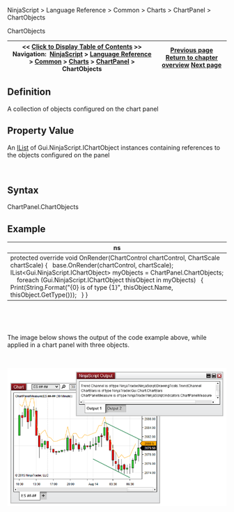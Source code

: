 ﻿


NinjaScript \> Language Reference \> Common \> Charts \> ChartPanel \> ChartObjects






















ChartObjects







| \<\< [Click to Display Table of Contents](chartobjects.md) \>\> **Navigation:**     [NinjaScript](ninjascript-1.md) \> [Language Reference](language_reference_wip-1.md) \> [Common](common-1.md) \> [Charts](chart-1.md) \> [ChartPanel](chartpanel-1.md) \> ChartObjects | [Previous page](chartpanel-1.md) [Return to chapter overview](chartpanel-1.md) [Next page](h_height_chartpanel-1.md) |
| --- | --- |











## Definition


A collection of objects configured on the chart panel


## 


## Property Value


An [IList](https://msdn.microsoft.com/en-us/library/system.collections.ilist(v=vs.110).aspx) of Gui.NinjaScript.IChartObject instances containing references to the objects configured on the panel


 


## Syntax


ChartPanel.ChartObjects


## 


## Example




| ns |
| --- |
| protected override void OnRender(ChartControl chartControl, ChartScale chartScale) {    base.OnRender(chartControl, chartScale);      IList\<Gui.NinjaScript.IChartObject\> myObjects \= ChartPanel.ChartObjects;      foreach (Gui.NinjaScript.IChartObject thisObject in myObjects)    {        Print(String.Format("{0} is of type {1}", thisObject.Name, thisObject.GetType()));    } } |



 


 


The image below shows the output of the code example above, while applied in a chart panel with three objects.


 


![ChartPanel_ChartObjects](chartpanel_chartobjects.png)









